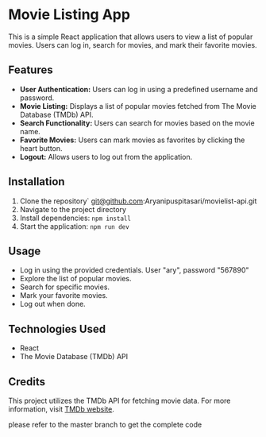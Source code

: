 # Movie Listing App

This is a simple React application that allows users to view a list of popular movies. Users can log in, search for movies, and mark their favorite movies.

## Features

- **User Authentication:** Users can log in using a predefined username and password.
- **Movie Listing:** Displays a list of popular movies fetched from The Movie Database (TMDb) API.
- **Search Functionality:** Users can search for movies based on the movie name.
- **Favorite Movies:** Users can mark movies as favorites by clicking the heart button.
- **Logout:** Allows users to log out from the application.

## Installation

1. Clone the repository` git@github.com:Aryanipuspitasari/movielist-api.git
2. Navigate to the project directory
3. Install dependencies: `npm install`
4. Start the application: `npm run dev`

## Usage

- Log in using the provided credentials. User "ary", password "567890"
- Explore the list of popular movies.
- Search for specific movies.
- Mark your favorite movies.
- Log out when done.

## Technologies Used

- React
- The Movie Database (TMDb) API

## Credits

This project utilizes the TMDb API for fetching movie data. For more information, visit [TMDb website](https://www.themoviedb.org/documentation/api).

please refer to the master branch to get the complete code
